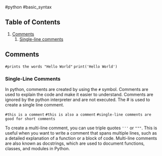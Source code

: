 #python #basic_syntax 

## Table of Contents
1. [Comments](#Comments)
	1. [Single-line comments](Single-Line%20Comments)

## Comments
`#prints the words "Hello World"`
`print('Hello World')`

### Single-Line Comments
In python, comments are created by using the `#` symbol. Comments are used to explain the code and make it easier to understand. Comments are ignored by the python interpreter and are not executed. The # is used to create a single line comment.

`#this is a comment`
`#this is also a comment`
`#single-line comments are good for short comments`

 To create a multi-line comment, you can use triple quotes `'''` or `"""`. This is useful when you want to write a comment that spans multiple lines, such as a detailed explanation of a function or a block of code. Multi-line comments are also known as docstrings, which are used to document functions, classes, and modules in Python.


 


